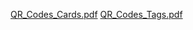 [QR_Codes_Cards.pdf](https://github.com/fatmakara/QR-Kod/files/14302977/QR_Codes_Cards.pdf)
[QR_Codes_Tags.pdf](https://github.com/fatmakara/QR-Kod/files/14302978/QR_Codes_Tags.pdf)
